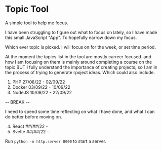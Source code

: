 # Topic Tool

A simple tool to help me focus.

I have been struggling to figure out what to focus on lately, so I have made this small JavaScript "App". To hopefully narrow down my focus.

Which ever topic is picked. I will focus on for the week, or set time period.

At the moment the topics list in the tool are mostly carreer focused. and how I am focusing on them is mainly around completing a course on the topic BUT I fully understand the importance of creating projects; so I am in the process of trying to generate rpoject ideas. Which could also include.

1. PHP 27/08/22 - 02/09/22
2. Docker 03/09/22 - 10/09/22
3. NodeJS 10/09/22 - 22/09/22

-- BREAK --

I need to spend some time reflecting on what I have done, and what I can do better before moving on.

4. React ##/##/22 -
5. Svelte ##/##/22 -

Run `python -m http.server 8000` to start a server. 
